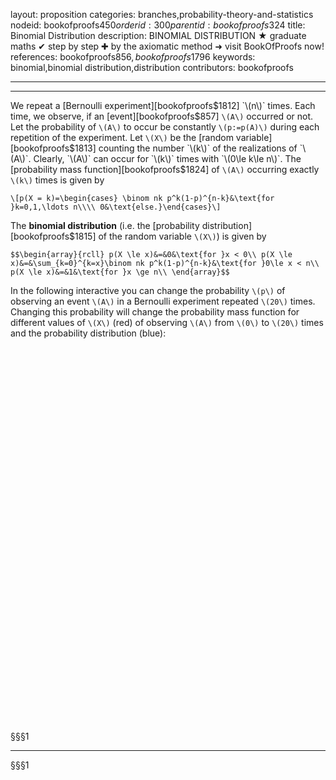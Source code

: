 layout: proposition
categories: branches,probability-theory-and-statistics
nodeid: bookofproofs$450
orderid: 300
parentid: bookofproofs$324
title: Binomial Distribution
description: BINOMIAL DISTRIBUTION &#9733; graduate maths &#10004; step by step &#10010; by the axiomatic method &#10140; visit BookOfProofs now!
references: bookofproofs$856,bookofproofs$1796
keywords: binomial,binomial distribution,distribution
contributors: bookofproofs

---


---

We repeat a [Bernoulli experiment][bookofproofs$1812] `\(n\)` times. Each time, we observe, if an [event][bookofproofs$857] `\(A\)` occurred or not. Let the probability of `\(A\)` to occur be constantly `\(p:=p(A)\)` during each repetition of the experiment. Let `\(X\)` be the [random variable][bookofproofs$1813] counting the number `\(k\)` of the realizations of `\(A\)`. Clearly, `\(A\)` can occur for `\(k\)` times with `\(0\le k\le n\)`. The [probability mass function][bookofproofs$1824] of `\(A\)` occurring exactly `\(k\)` times is given by 


`\[p(X = k)=\begin{cases}
\binom nk p^k(1-p)^{n-k}&\text{for }k=0,1,\ldots n\\\\
0&\text{else.}\end{cases}\]`


The **binomial distribution** (i.e. the [probability distribution][bookofproofs$1815] of the random variable `\(X\)`) is given by

`$$\begin{array}{rcll}
p(X \le x)&=&0&\text{for }x < 0\\
p(X \le x)&=&\sum_{k=0}^{k=x}\binom nk p^k(1-p)^{n-k}&\text{for }0\le x < n\\
p(X \le x)&=&1&\text{for }x \ge n\\
\end{array}$$`

In the following interactive you can change the probability  `\(p\)` of observing an event `\(A\)` in a Bernoulli experiment repeated `\(20\)` times. Changing this probability will change the probability mass function for different values of `\(X\)` (red) of observing `\(A\)` from `\(0\)` to `\(20\)` times and the probability distribution (blue):

<div id="box15329" class="jxgbox centered" style="max-width:500px; width:100%; height:500px;"></div>
<div id="box15329a" class="jxgbox centered" style="max-width:500px; width:100%; height:100px;"></div>

	 

§§§1

---

§§§1


<script type="text/javascript">
try{
var brd1 = JXG.JSXGraph.initBoard('box15329a', {boundingbox: [-0.1, 0, 1.5, -4], showNavigation:false, showCopyright: false, axis:false});
var prob = brd1.create('slider',[[0,-2],[1,-2],[0,.5,1]], {name:'p'});

var brd = JXG.JSXGraph.initBoard('box15329', {boundingbox: [-1, 1.1, 21, -.1], axis:true, showCopyright:false});

brd1.addChild(brd);

var p0 = brd.create('point', [0, function() {return binomial(20, 0, prob.Value());}], {name:''});
var p1 = brd.create('point', [1, function() {return binomial(20, 1, prob.Value());}], {name:''});
var p2 = brd.create('point', [2, function() {return binomial(20, 2, prob.Value());}], {name:''});
var p3 = brd.create('point', [3, function() {return binomial(20, 3, prob.Value());}], {name:''});
var p4 = brd.create('point', [4, function() {return binomial(20, 4, prob.Value());}], {name:''});
var p5 = brd.create('point', [5, function() {return binomial(20, 5, prob.Value());}], {name:''});
var p6 = brd.create('point', [6, function() {return binomial(20, 6, prob.Value());}], {name:''});
var p7 = brd.create('point', [7, function() {return binomial(20, 7, prob.Value());}], {name:''});
var p8 = brd.create('point', [8, function() {return binomial(20, 8, prob.Value());}], {name:''});
var p9 = brd.create('point', [9, function() {return binomial(20, 9, prob.Value());}], {name:''});
var p10 = brd.create('point', [10, function() {return binomial(20, 10, prob.Value());}], {name:''});
var p11 = brd.create('point', [11, function() {return binomial(20, 11, prob.Value());}], {name:''});
var p12 = brd.create('point', [12, function() {return binomial(20, 12, prob.Value());}], {name:''});
var p13 = brd.create('point', [13, function() {return binomial(20, 13, prob.Value());}], {name:''});
var p14 = brd.create('point', [14, function() {return binomial(20, 14, prob.Value());}], {name:''});
var p15 = brd.create('point', [15, function() {return binomial(20, 15, prob.Value());}], {name:''});
var p16 = brd.create('point', [16, function() {return binomial(20, 16, prob.Value());}], {name:''});
var p17 = brd.create('point', [17, function() {return binomial(20, 17, prob.Value());}], {name:''});
var p18 = brd.create('point', [18, function() {return binomial(20, 18, prob.Value());}], {name:''});
var p19 = brd.create('point', [19, function() {return binomial(20, 19, prob.Value());}], {name:''});
var p20 = brd.create('point', [20, function() {return binomial(20, 20, prob.Value());}], {name:''});


var f = brd.create('functiongraph',[function(x){ 
  var dist=0;
  for (n=1;  lt(n , 21); n++) {
    if (lt(x,n)) {
      return dist;
   } 
    dist=dist+binomial(20, n, prob.Value());
  }
 return dist; 
}]);

} catch(err) {

}

function binomial(n, k, p) {
var p1=1;
var p2=1;

var logf = [0, 0, 0.693147180559945,1.79175946922806,3.17805383034795,4.78749174278205,6.5792512120101,8.52516136106541,10.6046029027453,12.8018274800815,15.1044125730755,17.5023078458739,19.9872144956619,22.5521638531234,25.1912211827387,27.8992713838409,30.6718601060807,33.5050734501369,36.3954452080331,39.3398841871995,42.3356164607535,45.3801388984769,48.4711813518352,51.6066755677644,54.7847293981123,
58.0036052229805,61.261701761002,64.5575386270063,67.8897431371815,71.257038967168,74.6582363488302,78.0922235533153,81.5579594561151,85.0544670175815,88.5808275421977,92.1361756036871,95.7196945421432,99.3306124547874,102.968198614514,106.631760260643];

coeff= Math.exp(logf[n] - logf[n-k] - logf[k]);

    for (x=0; lt(x,k); x++) {
       coeff*=p;
    }
    for (x=0; lt(x,n-k); x++) {
       coeff*=(1-p);
    }
    return coeff;
}

</script>


